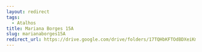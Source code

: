 ```yaml
---
layout: redirect
tags:
  - Atalhos
title: Mariana Borges 15A
slug: marianaborges15A
redirect_url: https://drive.google.com/drive/folders/17TQHbKFTOdBDXeiKm9z2tUpjHQvceujE?usp=sharing
---
```

